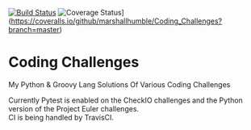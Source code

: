 
[![Build Status](https://travis-ci.org/marshallhumble/Coding_Challenges.svg?branch=master)](https://travis-ci.org/marshallhumble/Coding_Challenges) ![Coverage Status](https://coveralls.io/repos/github/marshallhumble/Coding_Challenges/badge.svg?branch=master)](https://coveralls.io/github/marshallhumble/Coding_Challenges?branch=master)

# Coding Challenges

My Python & Groovy Lang Solutions Of Various Coding Challenges

Currently Pytest is enabled on the CheckIO challenges and the Python version of the Project Euler challenges.  
CI is being handled by TravisCI.

